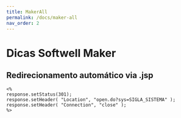 ```yaml
---
title: MakerAll
permalink: /docs/maker-all
nav_order: 2
---
```

# Dicas Softwell Maker

## Redirecionamento automático via .jsp

    <%
    response.setStatus(301);
    response.setHeader( "Location", "open.do?sys=SIGLA_SISTEMA" );
    response.setHeader( "Connection", "close" );
    %>